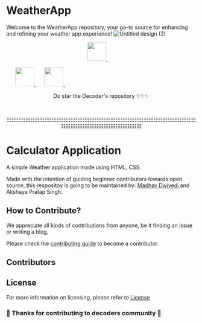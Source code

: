 # WeatherApp
Welcome to the WeatherApp repository, your go-to source for enhancing and refining your weather app experience! 
![Untitled design (2)](https://user-images.githubusercontent.com/75475819/192336309-98249162-ca44-4f7c-b930-25f4beaa105f.png)

<p align="center">
<a href="https://t.me/decoderscommunity">
  <img src="https://upload.wikimedia.org/wikipedia/commons/8/82/Telegram_logo.svg" height="50px" />
</a>&nbsp; &nbsp; &nbsp;
<a href="https://www.linkedin.com/company/decoderscommunity">

</a>&nbsp; &nbsp; &nbsp;
<a href="https://instagram.com/decoderscommunity">
  <img src="https://upload.wikimedia.org/wikipedia/commons/thumb/1/13/CIS-A2K_Instagram_Icon_%28Pink%29.svg/640px-CIS-A2K_Instagram_Icon_%28Pink%29.svg.png" height="50px" />
</a>&nbsp; &nbsp; &nbsp;
<a href="https://bit.ly/DecodersYoutube">
  <img src="https://upload.wikimedia.org/wikipedia/commons/thumb/b/b1/Antu_youtube-dl.svg/640px-Antu_youtube-dl.svg.png" height="50px" />
</a>&nbsp; &nbsp; &nbsp;
 </p>

<p align="center">
Do star the Decoder's repository ✨✨✨
</p>

<br>

<p align="center">☷☷☷☷☷☷☷☷☷☷☷☷☷☷☷☷☷☷☷☷☷☷☷☷☷☷☷☷☷☷☷☷☷☷☷☷☷☷☷☷☷☷☷☷☷☷☷☷☷☷☷☷☷☷☷☷☷</p>


# Calculator Application

A simple Weather application made using HTML, CSS. 

Made with the intention of guiding beginner contributors towards open source, this respositoy is going to be maintained by: [Madhav Dwivedi ](https://github.com/hubblemd) and Akshaya Pratap Singh.

## How to Contribute?

We appreciate all kinds of contributions from anyone, be it finding an issue or writing a blog.

Please check the [contributing guide](CONTRIBUTING.md) to become a contributor.

## Contributors



## License

For more information on licensing, please refer to [License](LICENSE)


### 🎉 Thanks for contributing to decoders community 🎉

